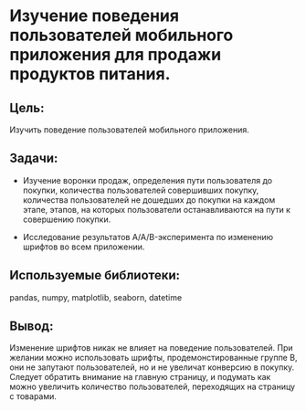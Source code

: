 # Изучение поведения пользователей мобильного приложения для продажи продуктов питания.

## Цель:

Изучить поведение пользователей мобильного приложения.

## Задачи:
- Изучение воронки продаж, определения пути пользователя до покупки, количества пользователей совершивших покупку, количества пользователей не дошедших до покупки на каждом этапе, этапов, на которых пользователи останавливаются на пути к совершению покупки.

- Исследование результатов A/A/B-эксперимента по изменению шрифтов во всем приложении.
  
## Используемые библиотеки:
pandas, numpy, matplotlib, seaborn, datetime

## Вывод:

Изменение шрифтов никак не влияет на поведение пользователей. При желании можно использовать шрифты, продемонстированные группе В, они не запутают пользователей, но и не увеличат конверсию в покупку. Следует обратить внимание на главную страницу, и подумать как можно увеличить количество пользователей, переходящих на страницу с товарами.

